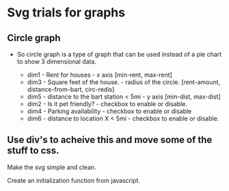 # Svg trials for graphs

## Circle graph 

* So circle graph is a type of graph that can be used instead of a pie chart to show 3 dimensional data.

    *  dim1 - Rent for houses - x axis [min-rent, max-rent]
    * dim3 - Square feet of the house. - radius of the circle. [rent-amount, distance-from-bart, circ-redis]
    * dim5 - distance to the bart station < 5mi - y axis [min-dist, max-dist]
    * dim2 - Is it pet friendly? - checkbox to enable or disable.
    * dim4 - Parking availability - checkbox to enable or disable
    * dim6 - distance to location X < 5mi - checkbox to enable or disable.

## Use div's to acheive this and move some of the stuff to css.

Make the svg simple and clean.

Create an initialization function from javascript. 
